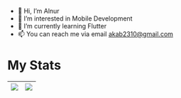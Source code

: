- 👋 Hi, I’m Alnur
- 👀 I’m interested in Mobile Development
- 🌱 I’m currently learning Flutter
- 📫 You can reach me via email akab2310@gmail.com

# My Stats 
| <img align="center" src="https://github-readme-stats.vercel.app/api?username=akab1902&count_private=true&show_icons=true&theme=algolia&hide_border=true" /> | <img align="center" src="https://github-readme-stats.vercel.app/api/top-langs/?username=akab1902&exclude_repo=iOS-Learning&theme=algolia&hide_border=true&layout=compact" /> |
| ------------- | ------------- |
